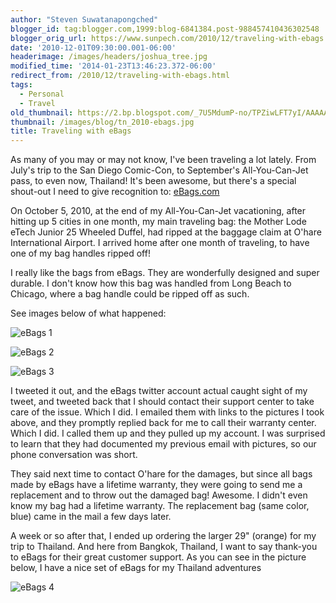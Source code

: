 ```yaml
---
author: "Steven Suwatanapongched"
blogger_id: tag:blogger.com,1999:blog-6841384.post-988457410436302548
blogger_orig_url: https://www.sunpech.com/2010/12/traveling-with-ebags.html
date: '2010-12-01T09:30:00.001-06:00'
headerimage: /images/headers/joshua_tree.jpg
modified_time: '2014-01-23T13:46:23.372-06:00'
redirect_from: /2010/12/traveling-with-ebags.html
tags:
  - Personal
  - Travel
old_thumbnail: https://2.bp.blogspot.com/_7U5MdumP-no/TPZiwLFT7yI/AAAAAAAAezo/5Rj8fo8H0Y0/s600/IMG_20101005_164504.jpg
thumbnail: /images/blog/tn_2010-ebags.jpg
title: Traveling with eBags
---
```



As many of you may or may not know, I've been traveling a lot lately.  From July's trip to the San Diego Comic-Con, to September's All-You-Can-Jet pass, to even now, Thailand!  It's been awesome, but there's a special shout-out I need to give recognition to: [eBags.com](https://www.ebags.com/)

On October 5, 2010, at the end of my All-You-Can-Jet vacationing, after hitting up 5 cities in one month, my main traveling bag: the Mother Lode eTech Junior 25 Wheeled Duffel, had ripped at the baggage claim at O'hare International Airport.  I arrived home after one month of traveling, to have one of my bag handles ripped off!

I really like the bags from eBags.  They are wonderfully designed and super durable.  I don't know how this bag was handled from Long Beach to Chicago, where a bag handle could be ripped off as such.

See images below of what happened:

![eBags 1](/images/blog/IMG_20101005_164504.jpg)

![eBags 2](/images/blog/IMG_20101005_164513.jpg)

![eBags 3](/images/blog/IMG_20101005_164527.jpg)

I tweeted it out, and the eBags twitter account actual caught sight of my tweet, and tweeted back that I should contact their support center to take care of the issue.  Which I did.  I emailed them with links to the pictures I took above, and they promptly replied back for me to call their warranty center.  Which I did.  I called them up and they pulled up my account.  I was surprised to learn that they had documented my previous email with pictures, so our phone conversation was short.

They said next time to contact O'hare for the damages, but since all bags made by eBags have a lifetime warranty, they were going to send me a replacement and to throw out the damaged bag!  Awesome.  I didn't even know my bag had a lifetime warranty.  The replacement bag (same color, blue) came in the mail a few days later.

A week or so after that, I ended up ordering the larger 29" (orange) for my trip to Thailand.  And here from Bangkok, Thailand, I want to say thank-you to eBags for their great customer support.  As you can see in the picture below, I have a nice set of eBags for my Thailand adventures

![eBags 4](/images/blog/IMG_20101107_090206.jpg)